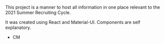 This project is a manner to host all information in one place relevant to the 2021 Summer Recruiting Cycle.

It was created using React and Material-UI. Components are self explanatory.

- CM
